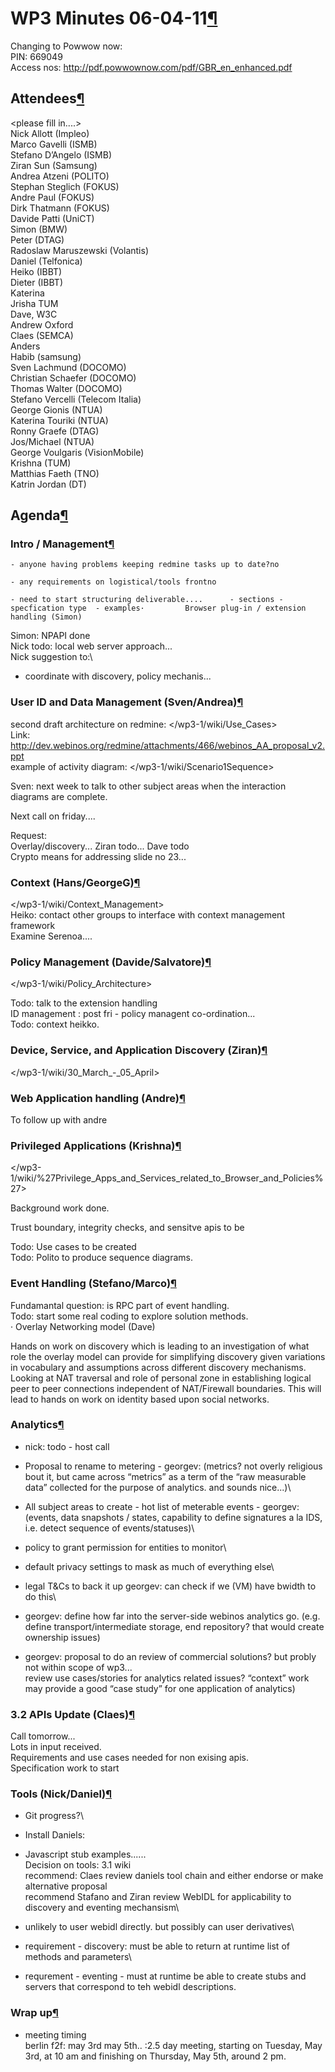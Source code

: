WP3 Minutes 06-04-11[¶](#WP3-Minutes-06-04-11)
==============================================

Changing to Powwow now:\
PIN: 669049\
Access nos: <http://pdf.powwownow.com/pdf/GBR_en_enhanced.pdf>

Attendees[¶](#Attendees)
------------------------

\<please fill in....\>\
Nick Allott (Impleo)\
Marco Gavelli (ISMB)\
Stefano D’Angelo (ISMB)\
Ziran Sun (Samsung)\
Andrea Atzeni (POLITO)\
Stephan Steglich (FOKUS)\
Andre Paul (FOKUS)\
Dirk Thatmann (FOKUS)\
Davide Patti (UniCT)\
Simon (BMW)\
Peter (DTAG)\
Radoslaw Maruszewski (Volantis)\
Daniel (Telfonica)\
Heiko (IBBT)\
Dieter (IBBT)\
Katerina\
Jrisha TUM\
Dave, W3C\
Andrew Oxford\
Claes (SEMCA)\
Anders\
Habib (samsung)\
Sven Lachmund (DOCOMO)\
Christian Schaefer (DOCOMO)\
Thomas Walter (DOCOMO)\
Stefano Vercelli (Telecom Italia)\
George Gionis (NTUA)\
Katerina Touriki (NTUA)\
Ronny Graefe (DTAG)\
Jos/Michael (NTUA)\
George Voulgaris (VisionMobile)\
Krishna (TUM)\
Matthias Faeth (TNO)\
Katrin Jordan (DT)

Agenda[¶](#Agenda)
------------------

### Intro / Management[¶](#Intro-Management)

    - anyone having problems keeping redmine tasks up to date?no

    - any requirements on logistical/tools frontno

    - need to start structuring deliverable....      - sections - specfication type  - examples·         Browser plug-in / extension handling (Simon)

Simon: NPAPI done\
Nick todo: local web server approach...\
Nick suggestion to:\
 - coordinate with discovery, policy mechanis...

### User ID and Data Management (Sven/Andrea)[¶](#User-ID-and-Data-Management-SvenAndrea)

second draft architecture on redmine:
</wp3-1/wiki/Use_Cases>\
Link:
<http://dev.webinos.org/redmine/attachments/466/webinos_AA_proposal_v2.ppt>\
example of activity diagram:
</wp3-1/wiki/Scenario1Sequence>

Sven: next week to talk to other subject areas when the interaction
diagrams are complete.

Next call on friday....

Request:\
Overlay/discovery... Ziran todo... Dave todo\
Crypto means for addressing slide no 23...

### Context (Hans/GeorgeG)[¶](#Context-HansGeorgeG)

</wp3-1/wiki/Context_Management>\
Heiko: contact other groups to interface with context management
framework\
Examine Serenoa....

### Policy Management (Davide/Salvatore)[¶](#Policy-Management-DavideSalvatore)

</wp3-1/wiki/Policy_Architecture>

Todo: talk to the extension handling\
ID management : post fri - policy managent co-ordination...\
Todo: context heikko.

### Device, Service, and Application Discovery (Ziran)[¶](#Device-Service-and-Application-Discovery-Ziran)

</wp3-1/wiki/30_March_-_05_April>

### Web Application handling (Andre)[¶](#Web-Application-handling-Andre)

To follow up with andre

### Privileged Applications (Krishna)[¶](#Privileged-Applications-Krishna)

</wp3-1/wiki/%27Privilege_Apps_and_Services_related_to_Browser_and_Policies%27>

Background work done.

Trust boundary, integrity checks, and sensitve apis to be

Todo: Use cases to be created\
Todo: Polito to produce sequence diagrams.

### Event Handling (Stefano/Marco)[¶](#Event-Handling-StefanoMarco)

Fundamantal question: is RPC part of event handling.\
Todo: start some real coding to explore solution methods.\
· Overlay Networking model (Dave)

Hands on work on discovery which is leading to an investigation of what
role the overlay model can provide for simplifying discovery given
variations in vocabulary and assumptions across different discovery
mechanisms. Looking at NAT traversal and role of personal zone in
establishing logical peer to peer connections independent of
NAT/Firewall boundaries. This will lead to hands on work on identity
based upon social networks.

### Analytics[¶](#Analytics)

- nick: todo - host call

- Proposal to rename to metering - georgev: (metrics? not overly
religious bout it, but came across “metrics” as a term of the “raw
measurable data” collected for the purpose of analytics. and sounds
nice...)\
- All subject areas to create - hot list of meterable events - georgev:
(events, data snapshots / states, capability to define signatures a la
IDS, i.e. detect sequence of events/statuses)\
- policy to grant permission for entities to monitor\
- default privacy settings to mask as much of everything else\
- legal T&Cs to back it up georgev: can check if we (VM) have bwidth to
do this\
- georgev: define how far into the server-side webinos analytics go.
(e.g. define transport/intermediate storage, end repository? that would
create ownership issues)

- georgev: proposal to do an review of commercial solutions? but probly
not within scope of wp3...\
review use cases/stories for analytics related issues? “context” work
may provide a good “case study” for one application of analytics)

### 3.2 APIs Update (Claes)[¶](#32-APIs-Update-Claes)

Call tomorrow...\
Lots in input received.\
Requirements and use cases needed for non exising apis.\
Specification work to start

### Tools (Nick/Daniel)[¶](#Tools-NickDaniel)

- Git progress?\
- Install Daniels:

- Javascript stub examples......\
 Decision on tools: 3.1 wiki\
recommend: Claes review daniels tool chain and either endorse or make
alternative proposal\
recommend Stafano and Ziran review WebIDL for applicability to discovery
and eventing mechansism\
 - unlikely to user webidl directly. but possibly can user derivatives\
 - requirement - discovery: must be able to return at runtime list of
methods and parameters\
 - requrement - eventing - must at runtime be able to create stubs and
servers that correspond to teh webidl descriptions.

### Wrap up[¶](#Wrap-up)

- meeting timing\
berlin f2f: may 3rd may 5th.. :2.5 day meeting, starting on Tuesday, May
3rd, at 10 am and finishing on Thursday, May 5th, around 2 pm.

